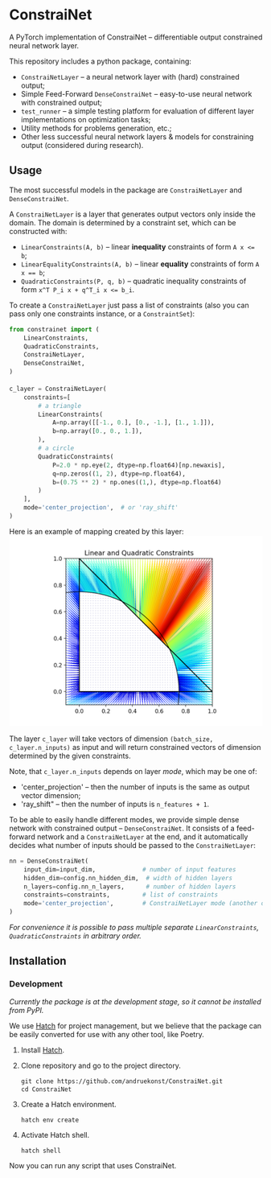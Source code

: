 # ConstraiNet

A PyTorch implementation of ConstraiNet – differentiable output constrained neural network layer.

This repository includes a python package, containing:

- `ConstraiNetLayer` – a neural network layer with (hard) constrained output;
- Simple Feed-Forward `DenseConstraiNet` – easy-to-use neural network with constrained output;
- `test_runner` – a simple testing platform for evaluation of different layer implementations on optimization tasks;
- Utility methods for problems generation, etc.;
- Other less successful neural network layers & models for constraining output (considered during research).

## Usage

The most successful models in the package are `ConstraiNetLayer` and `DenseConstraiNet`.

A `ConstraiNetLayer` is a layer that generates output vectors only inside the domain.
The domain is determined by a constraint set, which can be constructed with:

- `LinearConstraints(A, b)` – linear **inequality** constraints of form `A x <= b`;
- `LinearEqualityConstraints(A, b)` – linear **equality** constraints of form `A x == b`;
- `QuadraticConstraints(P, q, b)` – quadratic inequality constraints of form `x^T P_i x + q^T_i x <= b_i`.

To create a `ConstraiNetLayer` just pass a list of constraints (also you can pass only one constraints instance, or a `ConstraintSet`):

```python
from constrainet import (
    LinearConstraints,
    QuadraticConstraints,
    ConstraiNetLayer,
    DenseConstraiNet,
)

c_layer = ConstraiNetLayer(
    constraints=[
        # a triangle
        LinearConstraints(
            A=np.array([[-1., 0.], [0., -1.], [1., 1.]]),
            b=np.array([0., 0., 1.]),
        ),
        # a circle
        QuadraticConstraints(
            P=2.0 * np.eye(2, dtype=np.float64)[np.newaxis],
            q=np.zeros((1, 2), dtype=np.float64),
            b=(0.75 ** 2) * np.ones((1,), dtype=np.float64)
        )
    ],
    mode='center_projection',  # or 'ray_shift'
)
```

Here is an example of mapping created by this layer:
![linear_and_quadratic_example](examples/lin_quad_constraints.png)

The layer `c_layer` will take vectors of dimension `(batch_size, c_layer.n_inputs)` as input
and will return constrained vectors of dimension determined by the given constraints.

Note, that `c_layer.n_inputs` depends on layer *mode*, which may be one of:

- 'center_projection' – then the number of inputs is the same as output vector dimension;
- 'ray_shift" – then the number of inputs is `n_features + 1`.

To be able to easily handle different modes, we provide simple dense network with constrained output –
`DenseConstraiNet`.
It consists of a feed-forward network and a `ConstraiNetLayer` at the end,
and it automatically decides what number of inputs should be passed to the `ConstraiNetLayer`:

```python
nn = DenseConstraiNet(
    input_dim=input_dim,             # number of input features
    hidden_dim=config.nn_hidden_dim,  # width of hidden layers
    n_layers=config.nn_n_layers,      # number of hidden layers
    constraints=constraints,         # list of constraints
    mode='center_projection',        # ConstraiNetLayer mode (another option: 'ray_shift')
)
```

*For convenience it is possible to pass multiple separate `LinearConstraints`, `QuadraticConstraints` in arbitrary order.*

## Installation

### Development

*Currently the package is at the development stage, so it cannot be installed from PyPI.*

We use [Hatch](https://github.com/pypa/hatch) for project management,
but we believe that the package can be easily converted for use with any other tool, like Poetry.

1. Install [Hatch](https://github.com/pypa/hatch).
2. Clone repository and go to the project directory.

    ```shell
    git clone https://github.com/andruekonst/ConstraiNet.git
    cd ConstraiNet
    ```

3. Create a Hatch environment.

    ```shell
    hatch env create
    ```

4. Activate Hatch shell.

    ```shell
    hatch shell
    ```

Now you can run any script that uses ConstraiNet.

